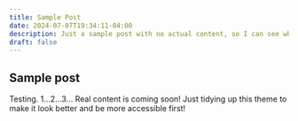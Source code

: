 ```yaml
---
title: Sample Post
date: 2024-07-07T19:34:11-04:00
description: Just a sample post with no actual content, so I can see what future posts will look like with this theme
draft: false
---
```


## Sample post

Testing. 1...2...3... Real content is coming soon! Just tidying up this theme to make it look better and be more accessible first!
